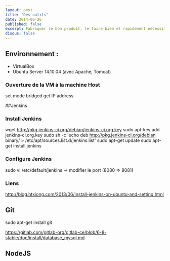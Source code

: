 ```yaml
---
layout: post
title: "Des outils"
date: 2014-06-26
published: false
excerpt: Fabriquer le bon produit, le faire bien et rapidement nécessite de bien gérer ses outils.
disqus: false
---
```


## Environnement :
- VirtualBox
- Ubuntu Server 14.10.04 (avec Apache, Tomcat)

### Ouverture de la VM à la machine Host
set mode bridged
get IP address

##Jenkins

### Install Jenkins
wget http://pkg.jenkins-ci.org/debian/jenkins-ci.org.key
sudo apt-key add jenkins-ci.org.key
sudo sh -c 'echo deb http://pkg.jenkins-ci.org/debian binary/ > /etc/apt/sources.list.d/jenkins.list'
sudo apt-get update
sudo apt-get install jenkins

### Configure Jenkins
sudo vi /etc/default/jenkins
=> modifier le port (8080 => 8081)

### Liens
http://blog.htxiong.com/2013/06/install-jenkins-on-ubuntu-and-setting.html

## Git
sudo apt-get install git

https://gitlab.com/gitlab-org/gitlab-ce/blob/6-8-stable/doc/install/database_mysql.md

## NodeJS

